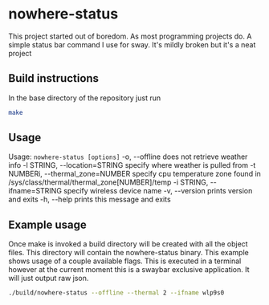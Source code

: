 # nowhere-status
This project started out of boredom. As most programming projects do.
A simple status bar command I use for sway. It's mildly broken but it's a neat project

## Build instructions
In the base directory of the repository just run
```bash
make
```

## Usage
Usage: `nowhere-status [options]`
    -o, --offline                   does not retrieve weather info
    -l STRING, --location=STRING    specify where weather is pulled from
    -t NUMBERi, --thermal_zone=NUMBER
                                    specify cpu temperature zone found
                                    in /sys/class/thermal/thermal_zone[NUMBER]/temp
    -i STRING, --ifname=STRING      specify wireless device name
    -v, --version                   prints version and exits
    -h, --help                      prints this message and exits


## Example usage
Once make is invoked a build directory will be created with all the object files. This directory will contain the nowhere-status binary. This example shows usage of a couple available flags. This is executed in a terminal however at the current moment this is a swaybar exclusive application. It will just output raw json.
```bash
./build/nowhere-status --offline --thermal 2 --ifname wlp9s0
```
